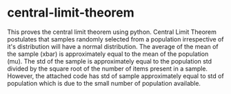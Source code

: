 # central-limit-theorem
This proves the central limit theorem using python.
Central Limit Theorem postulates that samples randomly selected from a population irrespective of it's distribution will have a normal distribution.
The average of the mean of the sample (xbar) is approximately equal to the mean of the population (mu).
The std of the sample is approximately equal to the population std divided by the square root of the number of items present in a sample.
However, the attached code has std of sample approximately equal to std of population which is due to the small number of population available.
